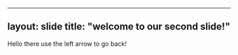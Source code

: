 -------------------
layout: slide
title: "welcome to our second slide!"
-------------------
Hello there
use the left arrow to go back!
